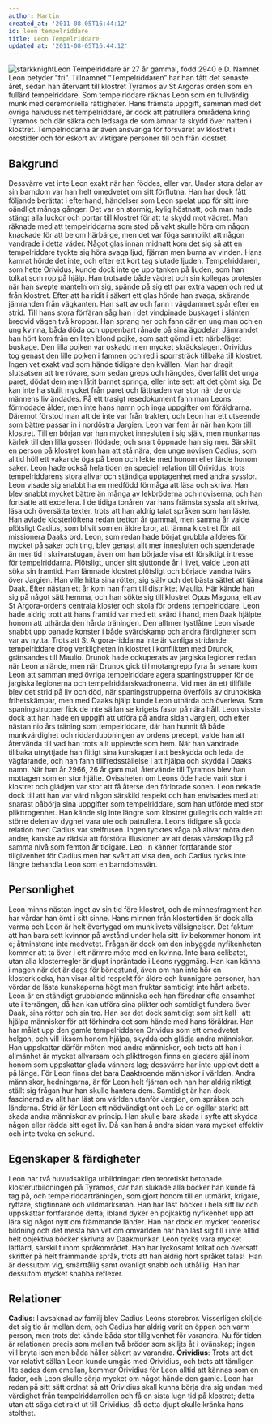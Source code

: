 ```yaml
---
author: Martin
created_at: '2011-08-05T16:44:12'
id: leon tempelriddare
title: Leon Tempelriddare
updated_at: '2011-08-05T16:44:12'
---
```

<img src="http://kampanj.ripperdoc.net/wp-content/uploads/starkknight-300x225.jpg" title="starkknight" class="alignright size-medium wp-image-660" />Leon Tempelriddare är 27 år gammal, född 2940 e.D. Namnet Leon betyder ”fri”. Tillnamnet ”Tempelriddaren” har han fått det senaste året, sedan han återvänt till klostret Tyramos av St Argoras orden som en fullärd tempelriddare. Som tempelriddare räknas Leon som en fullvärdig munk med ceremoniella rättigheter. Hans främsta uppgift, samman med det övriga halvdussinet tempelriddare, är dock att patrullera områdena kring Tyramos och där säkra och ledsaga de som ämnar ta skydd över natten i klostret. Tempelriddarna är även ansvariga för försvaret av klostret i orostider och för eskort av viktigare personer till och från klostret.

## Bakgrund

Dessvärre vet inte Leon exakt när han föddes, eller var. Under stora delar av sin barndom var han helt omedvetet om sitt förflutna. Han har dock fått följande berättat i efterhand, händelser som Leon spelat upp för sitt inre oändligt många gånger: Det var en stormig, kylig höstnatt, och man hade stängt alla luckor och portar till klostret för att ta skydd mot vädret. Man räknade med att tempelriddarna som stod på vakt skulle höra om någon knackade för att be om härbärge, men det var föga sannolikt att någon vandrade i detta väder. Något glas innan midnatt kom det sig så att en tempelriddare tyckte sig höra svaga ljud, fjärran men burna av vinden. Hans kamrat hörde det inte, och efter ett kort tag slutade ljuden. Tempelriddaren, som hette Orividus, kunde dock inte ge upp tanken på ljuden, som han tolkat som rop på hjälp. Han trotsade både vädret och sin kollegas protester när han svepte manteln om sig, spände på sig ett par extra vapen och red ut från klostret. Efter att ha ridit i säkert ett glas hörde han svaga, skärande jämranden från vägkanten. Han satt av och fann i vägdammet spår efter en strid. Till hans stora förfäran såg han i det vindpinade buskaget i slänten bredvid vägen två kroppar. Han sprang ner och fann där en ung man och en ung kvinna, båda döda och uppenbart rånade på sina ägodelar. Jämrandet han hört kom från en liten blond pojke, som satt gömd i ett närbeläget buskage. Den lilla pojken var oskadd men mycket skräckslagen. Orividus tog genast den lille pojken i famnen och red i sporrsträck tillbaka till klostret. Ingen vet exakt vad som hände tidigare den kvällen. Man har dragit slutsatsen att tre rövare, som sedan greps och hängdes, överfallit det unga paret, dödat dem men låtit barnet springa, eller inte sett att det gömt sig. De kan inte ha stulit mycket från paret och lättnaden var stor när de onda männens liv ändades. På ett trasigt resedokument fann man Leons förmodade ålder, men inte hans namn och inga uppgifter om föräldrarna. Däremot förstod man att de inte var från trakten, och Leon har ett utseende som bättre passar in i nordöstra Jargien. Leon var fem år när han kom till klostret. Till en början var han mycket innesluten i sig själv, men munkarnas kärlek till den lilla gossen flödade, och snart öppnade han sig mer. Särskilt en person på klostret kom han att stå nära, den unge novisen Cadius, som alltid höll ett vakande öga på Leon och lekte med honom eller lärde honom saker. Leon hade också hela tiden en speciell relation till Orividus, trots tempelriddarens stora allvar och ständiga upptagenhet med andra sysslor. Leon visade sig snabbt ha en medfödd förmåga att läsa och skriva. Han blev snabbt mycket bättre än många av lekbröderna och noviserna, och han fortsatte att excellera. I de tidiga tonåren var hans främsta syssla att skriva, läsa och översätta texter, trots att han aldrig talat språken som han läste. Han avlade klosterlöftena redan tretton år gammal, men samma år valde plötsligt Cadius, som blivit som en äldre bror, att lämna klostret för att missionera Daaks ord. Leon, som redan hade börjat grubbla alldeles för mycket på saker och ting, blev genast allt mer innesluten och spenderade än mer tid i skrivarstugan, även om han började visa ett försiktigt intresse för tempelriddarna. Plötsligt, under sitt sjuttonde år i livet, valde Leon att söka sin framtid. Han lämnade klostret plötsligt och började vandra tvärs över Jargien. Han ville hitta sina rötter, sig själv och det bästa sättet att tjäna Daak. Efter nästan ett år kom han fram till distriktet Maulio. Här kände han sig på något sätt hemma, och han sökte sig till klostret Opus Magona, ett av St Argora-ordens centrala kloster och skola för ordens tempelriddare. Leon hade aldrig trott att hans framtid var med ett svärd i hand, men Daak hjälpte honom att uthärda den hårda träningen. Den alltmer tystlåtne Leon visade snabbt upp oanade konster i både svärdskamp och andra färdigheter som var av nytta. Trots att St Argora-riddarna inte är vanliga stridande tempelriddare drog verkligheten in klostret i konflikten med Drunok, gränsandes till Maulio. Drunok hade ockuperats av jargiska legioner redan när Leon anlände, men när Drunok gick till motangrepp fyra år senare kom Leon att samman med övriga tempelriddare agera spaningstrupper för de jargiska legionerna och tempelriddarskvadronerna. Vid mer än ett tillfälle blev det strid på liv och död, när spaningstrupperna överfölls av drunokiska frihetskämpar, men med Daaks hjälp kunde Leon uthärda och överleva. Som spaningstrupper fick de inte sällan se krigets fasor på nära håll. Leon visste dock att han hade en uppgift att utföra på andra sidan Jargien, och efter nästan nio års träning som tempelriddare, där han hunnit få både munkvärdighet och riddardubbningen av ordens precept, valde han att återvända till vad han trots allt upplevde som hem. När han vandrade tillbaka utnyttjade han flitigt sina kunskaper i att beskydda och leda de vägfarande, och han fann tillfredsställelse i att hjälpa och skydda i Daaks namn. När han år 2966, 26 år gam mal, återvände till Tyramos blev han mottagen som en stor hjälte. Ovissheten om Leons öde hade varit stor i klostret och glädjen var stor att få återse den förlorade sonen. Leon nekade dock till att han var värd någon särskild respekt och han envisades med att snarast påbörja sina uppgifter som tempelriddare, som han utförde med stor plikttrogenhet. Han kände sig inte längre som klostret gullegris och valde att större delen av dygnet vara ute och patrullera. Leons tidigare så goda relation med Cadius var stelfrusen. Ingen tycktes våga på allvar möta den andre, kanske av rädsla att förstöra illusionen av att deras vänskap låg på samma nivå som femton år tidigare. Leo   n känner fortfarande stor tillgivenhet för Cadius men har svårt att visa den, och Cadius tycks inte längre behandla Leon som en barndomsvän.

## Personlighet

Leon minns nästan inget av sin tid före klostret, och de minnesfragment han har vårdar han ömt i sitt sinne. Hans minnen från klostertiden är dock alla varma och Leon är helt övertygad om munklivets välsignelser. Det faktum att han bara sett kvinnor på avstånd under hela sitt liv bekommer honom int e; åtminstone inte medvetet. Frågan är dock om den inbyggda nyfikenheten kommer att ta över i ett närmre möte med en kvinna. Inte bara celibatet, utan alla klosterregler är djupt inpräntade i Leons ryggmärg. Han kan känna i magen när det är dags för bönestund, även om han inte hör en klosterklocka, han visar alltid respekt för äldre och kunnigare personer, han vördar de lästa kunskaperna högt men fruktar samtidigt inte hårt arbete. Leon är en ständigt grubblande människa och han föredrar ofta ensamhet ute i terrängen, då han kan utföra sina plikter och samtidigt fundera över Daak, sina rötter och sin tro. Han ser det dock samtidigt som sitt kall   att hjälpa människor för att förhindra det som hände med hans föräldrar. Han har målat upp den gamle tempelriddaren Orividus som ett omedvetet helgon, och vill liksom honom hjälpa, skydda och glädja andra människor. Han uppskattar därför möten med andra människor, och trots att han i allmänhet är mycket allvarsam och plikttrogen finns en gladare själ inom honom som uppskattar glada vänners lag; dessvärre har inte upplevt dett a på länge. För Leon finns det bara Daaktroende människor i världen. Andra människor, hedningarna, är för Leon helt fjärran och han har aldrig riktigt ställt sig frågan hur han skulle hantera dem. Samtidigt är han dock fascinerad av allt han läst om världen utanför Jargien, om språken och länderna. Strid är för Leon ett nödvändigt ont och Le on ogillar starkt att skada andra människor av princip. Han skulle bara skada i syfte att skydda någon eller rädda sitt eget liv. Då kan han å andra sidan vara mycket effektiv och inte tveka en sekund.

## Egenskaper & färdigheter

Leon har två huvudsakliga utbildningar: den teoretiskt betonade klosterutbildningen på Tyramos, där han slukade alla böcker han kunde få tag på, och tempelriddarträningen, som gjort honom till en utmärkt, krigare, ryttare, stigfinnare och vildmarksman. Han har läst böcker i hela sitt liv och uppskattar fortfarande detta; ibland dyker en pojkaktig nyfikenhet upp att lära sig något nytt om främmande länder. Han har dock en mycket teoretisk bildning och det mesta han vet om omvärlden har han läst sig till i inte alltid helt objektiva böcker skrivna av Daakmunkar. Leon tycks vara mycket lättlärd, särskil t inom språkområdet. Han har lyckosamt tolkat och översatt skrifter på helt främmande språk, trots att han aldrig hört språket talas!  Han är dessutom vig, smärttålig samt ovanligt snabb och uthållig. Han har dessutom mycket snabba reflexer.

## Relationer

**Cadius**: I avsaknad av familj blev Cadius Leons storebror. Visserligen skiljde det sig tio år mellan dem, och Cadius har aldrig varit en öppen och varm person, men trots det kände båda stor tillgivenhet för varandra. Nu för tiden är relationen precis som mellan två bröder som skiljts åt i ovänskap; ingen vill bryta isen men båda håller säkert av varandra. **Orividius**: Trots att det var relativt sällan Leon kunde umgås med Orividius, och trots att tämligen lite sades dem emellan, kommer Orividius för Leon alltid att kännas som en fader, och Leon skulle sörja mycket om något hände den gamle. Leon har redan på sitt sätt ordnat så att Orividius skall kunna börja dra sig undan med värdighet från tempelriddarrollen och få en sista lugn tid på klostret; detta utan att säga det rakt ut till Orividius, då detta djupt skulle kränka hans stolthet.